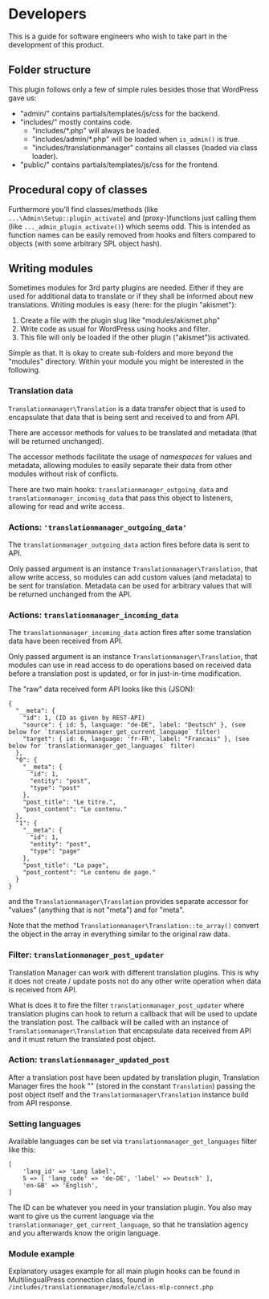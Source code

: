 # Developers

This is a guide for software engineers who wish to take part in the development of this product.

## Folder structure

This plugin follows only a few of simple rules
besides those that WordPress gave us:

- "admin/" contains partials/templates/js/css for the backend.
- "includes/" mostly contains code.
  - "includes/*.php" will always be loaded.
  - "includes/admin/*.php" will be loaded when `is_admin()` is true.
  - "includes/translationmanager" contains all classes (loaded via class loader).
- "public/" contains partials/templates/js/css for the frontend.

## Procedural copy of classes

Furthermore you'll find classes/methods (like `...\Admin\Setup::plugin_activate`)
and (proxy-)functions just calling them (like `..._admin_plugin_activate()`) which seems odd.
This is intended as function names can be easily removed from hooks
and filters compared to objects (with some arbitrary SPL object hash).


## Writing modules

Sometimes modules for 3rd party plugins are needed.
Either if they are used for additional data to translate
or if they shall be informed about new translations.
Writing modules is easy (here: for the plugin "akismet"):

1. Create a file with the plugin slug like "modules/akismet.php"
2. Write code as usual for WordPress using hooks and filter.
3. This file will only be loaded if the other plugin ("akismet")is activated.

Simple as that.
It is okay to create sub-folders and more beyond the "modules" directory.
Within your module you might be interested in the following.

### Translation data

`Translationmanager\Translation` is a data transfer object that is used to encapsulate that data that is being sent and received to and
from API.

There are accessor methods for values to be translated and metadata (that will be returned unchanged).

The accessor methods facilitate the usage  of _namespaces_ for values and metadata, allowing modules to easily separate
their data from other modules without risk of conflicts.

There are two main hooks: `translationmanager_outgoing_data` and `translationmanager_incoming_data` that pass this object to listeners, allowing for read and  write access.

### Actions: `'translationmanager_outgoing_data'`

The `translationmanager_outgoing_data` action fires before data is sent to API.

Only passed argument is an instance `Translationmanager\Translation`, that allow write access, so modules can add custom values
(and metadata) to be sent for translation. Metadata can be used for arbitrary values that will be returned unchanged
from the API.


### Actions: `translationmanager_incoming_data`

The `translationmanager_incoming_data` action fires after some translation data have been received from API.

Only passed argument is an instance `Translationmanager\Translation`, that modules can use in read access to do operations
based on received data before a translation post is updated, or for in just-in-time modification.

The "raw" data received form API looks like this (JSON):

    {
      "__meta": {
        "id": 1, (ID as given by REST-API)
        "source": { id: 5, language: "de-DE", label: "Deutsch" }, (see below for `translationmanager_get_current_language` filter)
        "target": { id: 6, language: 'fr-FR', label: "Francais" }, (see below for `translationmanager_get_languages` filter)
      },
      "0": {
        "__meta": {
          "id": 1,
          "entity": "post",
          "type": "post"
        },
        "post_title": "Le titre.",
        "post_content": "Le contenu."
      },
      "1": {
        "__meta": {
          "id": 1,
          "entity": "post",
          "type": "page"
        },
        "post_title": "La page",
        "post_content": "Le contenu de page."
      }
    }

and the `Translationmanager\Translation` provides separate accessor for "values" (anything that is not "meta") and for "meta".

Note that the method `Translationmanager\Translation::to_array()` convert the object in the array in everything similar to
the original raw data.

### Filter: `translationmanager_post_updater`

Translation Manager can work with different translation plugins. This is why it does not create / update posts not do any
other write operation when data is received from API.

What is  does it to fire the filter `translationmanager_post_updater` where translation
plugins can hook to return a callback that will be used to update the translation post. The callback will be called with
an instance of `Translationmanager\Translation` that encapsulate data received from API and it must return the translated post
object.

### Action: `translationmanager_updated_post`

After a translation post have been updated by translation plugin, Translation Manager fires the hook "" (stored in
the constant `Translation`) passing the post object itself and the `Translationmanager\Translation` instance build from
API response.

### Setting languages

Available languages can be set via `translationmanager_get_languages` filter like this:

    [
        'lang_id' => 'Lang label',
        5 => [ 'lang_code' => 'de-DE', 'label' => Deutsch' ],
        'en-GB' => 'English',
    ]

The ID can be whatever you need in your translation plugin.
You also may want to give us the current language via the `translationmanager_get_current_language`,
so that he translation agency and you afterwards know the origin language.

### Module example

Explanatory usages example for all main plugin hooks can be found in MultilingualPress connection class,
found in `/includes/translationmanager/module/class-mlp-connect.php`
